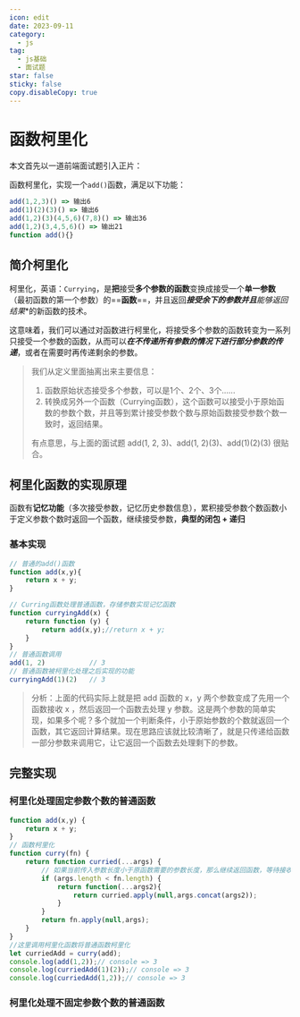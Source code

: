 ```yaml
---
icon: edit
date: 2023-09-11
category:
  - js
tag:
  - js基础
  - 面试题
star: false
sticky: false
copy.disableCopy: true
---
```


# 函数柯里化

本文首先以一道前端面试题引入正片：

函数柯里化，实现一个`add()`函数，满足以下功能：

```js
add(1,2,3)() => 输出6
add(1)(2)(3)() => 输出6
add(1,2)(3)(4,5,6)(7,8)() => 输出36
add(1,2)(3,4,5,6)() => 输出21
function add(){}
```

<!-- more -->

## 简介柯里化

柯里化，英语：`Currying`，是**把**接受**多个参数的函数**变换成接受一个**单一参数**（最初函数的第一个参数）的==**函数**==，并且返回***接受余下的参数并且**能够返回结果**的新函数的技术。

这意味着，我们可以通过对函数进行柯里化，将接受多个参数的函数转变为一系列只接受一个参数的函数，从而可以***在不传递所有参数的情况下进行部分参数的传递***，或者在需要时再传递剩余的参数。

> 我们从定义里面抽离出来主要信息：
>
> 1. 函数原始状态接受多个参数，可以是1个、2个、3个......
> 2. 转换成另外一个函数（Currying函数），这个函数可以接受小于原始函数的参数个数，并且等到累计接受参数个数与原始函数接受参数个数一致时，返回结果。
>
> 有点意思，与上面的面试题 add(1, 2, 3)、add(1, 2)(3)、add(1)(2)(3) 很贴合。

## 柯里化函数的实现原理

函数有**记忆功能**（多次接受参数，记忆历史参数信息），累积接受参数个数函数小于定义参数个数时返回一个函数，继续接受参数，**典型的闭包 + 递归**

### 基本实现

```js
// 普通的add()函数
function add(x,y){
	return x + y;
}

// Curring函数处理普通函数，存储参数实现记忆函数
function curryingAdd(x) {
    return function (y) {
        return add(x,y);//return x + y;
    }
}
// 普通函数调用
add(1, 2)           // 3
// 普通函数被柯里化处理之后实现的功能
curryingAdd(1)(2)   // 3
```

> 分析：上面的代码实际上就是把 add 函数的 x，y 两个参数变成了先用一个函数接收 x ，然后返回一个函数去处理 y 参数。这是两个参数的简单实现，如果多个呢？多个就加一个判断条件，小于原始参数的个数就返回一个函数，其它返回计算结果。现在思路应该就比较清晰了，就是只传递给函数一部分参数来调用它，让它返回一个函数去处理剩下的参数。

## 完整实现

### 柯里化处理固定参数个数的普通函数

```js
function add(x,y) {
    return x + y;
}
// 函数柯里化
function curry(fn) {
    return function curried(...args) { 
        // 如果当前传入参数长度小于原函数需要的参数长度，那么继续返回函数，等待接收新的参数
        if (args.length < fn.length) {
            return function(...args2){
                return curried.apply(null,args.concat(args2));
            }
        }
        return fn.apply(null,args);
    }
}
//这里调用柯里化函数将普通函数柯里化
let curriedAdd = curry(add);
console.log(add(1,2));// console => 3
console.log(curriedAdd(1)(2));// console => 3
console.log(curriedAdd(1,2));// console => 3
```

### 柯里化处理不固定参数个数的普通函数
